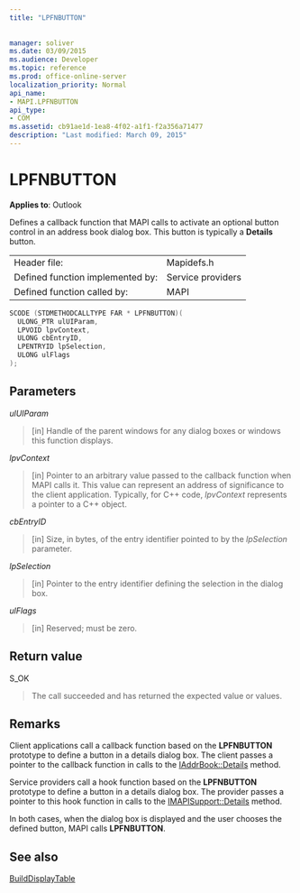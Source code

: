 ```yaml
---
title: "LPFNBUTTON"
 
 
manager: soliver
ms.date: 03/09/2015
ms.audience: Developer
ms.topic: reference
ms.prod: office-online-server
localization_priority: Normal
api_name:
- MAPI.LPFNBUTTON
api_type:
- COM
ms.assetid: cb91ae1d-1ea8-4f02-a1f1-f2a356a71477
description: "Last modified: March 09, 2015"
---
```


# LPFNBUTTON

  
  
**Applies to**: Outlook 
  
Defines a callback function that MAPI calls to activate an optional button control in an address book dialog box. This button is typically a **Details** button. 
  
|||
|:-----|:-----|
|Header file:  <br/> |Mapidefs.h  <br/> |
|Defined function implemented by:  <br/> |Service providers  <br/> |
|Defined function called by:  <br/> |MAPI  <br/> |
   
```cpp
SCODE (STDMETHODCALLTYPE FAR * LPFNBUTTON)(
  ULONG_PTR ulUIParam,
  LPVOID lpvContext,
  ULONG cbEntryID,
  LPENTRYID lpSelection,
  ULONG ulFlags
);
```

## Parameters

 _ulUIParam_
  
> [in] Handle of the parent windows for any dialog boxes or windows this function displays.
    
 _lpvContext_
  
> [in] Pointer to an arbitrary value passed to the callback function when MAPI calls it. This value can represent an address of significance to the client application. Typically, for C++ code,  _lpvContext_ represents a pointer to a C++ object. 
    
 _cbEntryID_
  
> [in] Size, in bytes, of the entry identifier pointed to by the  _lpSelection_ parameter. 
    
 _lpSelection_
  
> [in] Pointer to the entry identifier defining the selection in the dialog box.
    
 _ulFlags_
  
> [in] Reserved; must be zero.
    
## Return value

S_OK 
  
> The call succeeded and has returned the expected value or values.
    
## Remarks

Client applications call a callback function based on the **LPFNBUTTON** prototype to define a button in a details dialog box. The client passes a pointer to the callback function in calls to the [IAddrBook::Details](iaddrbook-details.md) method. 
  
Service providers call a hook function based on the **LPFNBUTTON** prototype to define a button in a details dialog box. The provider passes a pointer to this hook function in calls to the [IMAPISupport::Details](imapisupport-details.md) method. 
  
In both cases, when the dialog box is displayed and the user chooses the defined button, MAPI calls **LPFNBUTTON**. 
  
## See also



[BuildDisplayTable](builddisplaytable.md)

